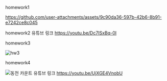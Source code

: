homework1

https://github.com/user-attachments/assets/9c90da36-597b-42b6-8b91-e7242ce8c045


homework2
유튜브 링크 https://youtu.be/Dc7ISxBq-0I



homework3


![hw3](https://github.com/user-attachments/assets/4861dabd-aa49-46e4-a9f0-86a1882aa544)


homework4

![동전 카운트](https://github.com/user-attachments/assets/bec7c4bd-c908-4f9d-a32d-a3724483d319)
유튜브 링크 https://youtu.be/UjXGE4VnobU
